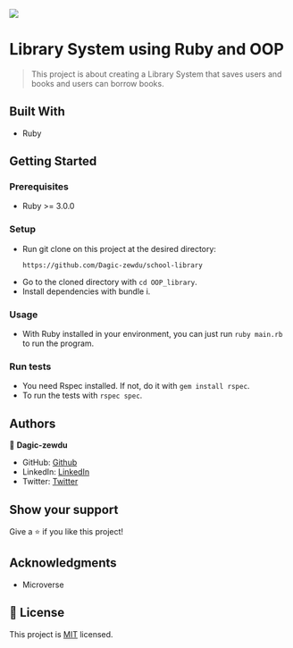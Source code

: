 ![](https://img.shields.io/badge/Microverse-blueviolet)

# Library System using Ruby and OOP

> This project is about creating a Library System that saves users and books and users can borrow books.

## Built With

- Ruby

## Getting Started

### Prerequisites

- Ruby >= 3.0.0

### Setup

- Run git clone on this project at the desired directory:
  ```
  https://github.com/Dagic-zewdu/school-library
  ```
- Go to the cloned directory with `cd OOP_library`.
- Install dependencies with bundle i.

### Usage

- With Ruby installed in your environment, you can just run `ruby main.rb` to run the program.

### Run tests

- You need Rspec installed. If not, do it with `gem install rspec`.
- To run the tests with `rspec spec`.

## Authors

👤 **Dagic-zewdu**

- GitHub: [Github](https://github.com/Dagic-zewdu)
- LinkedIn: [LinkedIn](https://www.linkedin.com/dagic-zewdu/)
- Twitter: [Twitter](https://twitter.com/dagic4)

## Show your support

Give a ⭐️ if you like this project!

## Acknowledgments

- Microverse

## 📝 License

This project is [MIT](./MIT.md) licensed.
